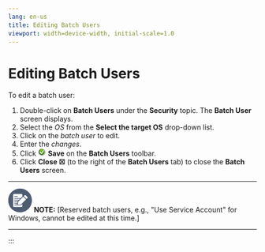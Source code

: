 ```yaml
---
lang: en-us
title: Editing Batch Users
viewport: width=device-width, initial-scale=1.0
---
```


#  Editing Batch Users

To edit a batch user:

1.  Double-click on **Batch Users** under the **Security** topic. The
    **Batch User** screen displays.
2.  Select the *OS* from the **Select the target OS** drop-down list.
3.  Click on the *batch user* to edit.
4.  Enter the *changes*.
5.  Click ![Save     icon](../../../Resources/Images/EM/EMsave.png "Save icon") **Save**
    on the **Batch Users** toolbar.
6.  Click **Close ☒** (to the right of the **Batch Users** tab) to close
    the **Batch Users** screen.

  -------------------------------------------------------------------------------------------------------------------------------- -------------------------------------------------------------------------------------------------------------------------
  ![White pencil/paper icon on gray circular background](../../../Resources/Images/note-icon(48x48).png "Note icon")   **NOTE:** [Reserved batch users, e.g., \"Use Service Account\" for Windows, cannot be edited at this time.]
  -------------------------------------------------------------------------------------------------------------------------------- -------------------------------------------------------------------------------------------------------------------------
:::

 

